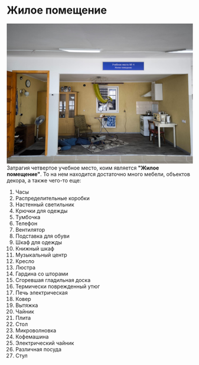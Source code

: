 # Жилое помещение
![Что-то](IMG_8070.JPG "Место проведения пожароопасных работ")
Затрагия четвертое учебное место, коим является **"Жилое помещение"**. То на нем находится достаточно много мебели, объектов декора, а также чего-то еще:
1. Часы 
2. Распределительные коробки
3. Настенный светильник
4. Крючки для одежды
5. Тумбочка
6. Телефон
7. Вентилятор
8. Подставка для обуви
9. Шкаф для одежды
10. Книжный шкаф
11. Музыкальный центр 
12. Кресло
13. Люстра
14. Гардина со шторами
15. Сгоревшая гладильная доска
16. Термически поврежденный утюг
17. Печь электрическая
18. Ковер
19. Вытяжка
20. Чайник
21. Плита
22. Стол
23. Микроволновка
24. Кофемашина
25. Электрический чайник
26. Различная посуда
27. Стул   

